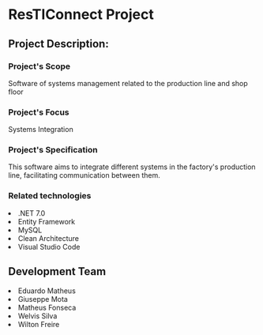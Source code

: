 # ResTIConnect Project 

## Project Description:
### Project's Scope
Software of systems management related to the production line and shop floor 

### Project's Focus
Systems Integration

### Project's Specification 
This software aims to integrate different systems in the factory's production line, facilitating communication between them.

### Related technologies
<li>.NET 7.0</li>

<li>Entity Framework</li>

<li>MySQL</li>

<li>Clean Architecture</li>

<li>Visual Studio Code</li>

## Development Team
<li>Eduardo Matheus</li>

<li>Giuseppe Mota</li>

<li>Matheus Fonseca</li>

<li>Welvis Silva</li>

<li>Wilton Freire</li>
